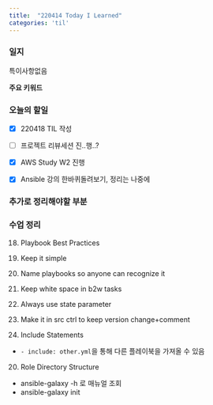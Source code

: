 ```yaml
---
title:  "220414 Today I Learned"
categories: 'til'
---
```

<!-- 
![aas](/assets/til/220328til1.png)

<img src="/assets/til/220328til1.png" width="100%" height="100%"> -->



### 일지

특이사항없음



**주요 키워드**


### 오늘의 할일

- [x] 220418 TIL 작성
- [ ] 프로젝트 리뷰세션 진..행..?
- [x] AWS Study W2 진행
- [x] Ansible 강의 한바퀴돌려보기, 정리는 나중에



### 추가로 정리해야할 부분


### 수업 정리

18. Playbook Best Practices
  1. Keep it simple
  2. Name playbooks so anyone can recognize it
  3. Keep white space in b2w tasks
  4. Always use state parameter
  5. Make it in src ctrl to keep version change+comment

19. Include Statements
 - `- include: other.yml`을 통해 다른 플레이북을 가져올 수 있음

20. Role Directory Structure
- ansible-galaxy -h 로 매뉴얼 조회
- ansible-galaxy init <rolename>

